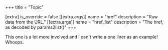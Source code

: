 +++
title = "Topic"

[extra]
is_override = false
[[extra.args]]
name = "href"
description = "Raw data from the URL."
[[extra.args]]
name = "href_list"
description = "The href, as decoded by params2list()"
+++

This one is a lot more involved and I can't write a one liner as an example! Whoops.